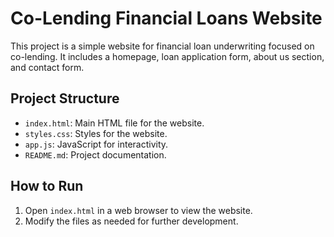 # Co-Lending Financial Loans Website

This project is a simple website for financial loan underwriting focused on co-lending. It includes a homepage, loan application form, about us section, and contact form.

## Project Structure
- `index.html`: Main HTML file for the website.
- `styles.css`: Styles for the website.
- `app.js`: JavaScript for interactivity.
- `README.md`: Project documentation.

## How to Run
1. Open `index.html` in a web browser to view the website.
2. Modify the files as needed for further development.
